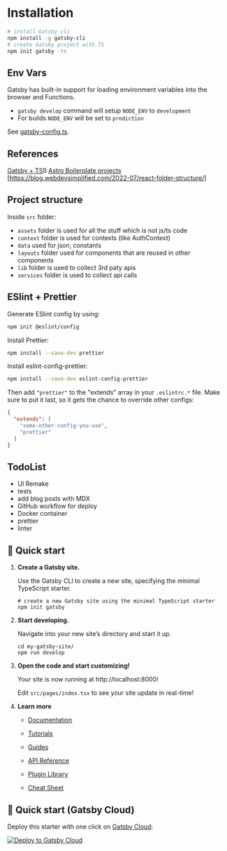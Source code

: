 # Installation

```bash
# install Gatsby cli
npm install -g gatsby-cli
# create Gatsby project with TS
npm init gatsby -ts
```

## Env Vars

Gatsby has built-in support for loading environment variables into the browser and Functions.

- `gatsby develop` command will setup `NODE_ENV` to `development`
- For builds `NODE_ENV` will be set to `prodiction`

See [gatsby-config.ts](./gatsby-config.ts).

## References

[Gatsby + TS](https://www.gatsbyjs.com/docs/how-to/custom-configuration/typescript/)ß
[Astro Boilerplate projects](https://github.com/ixartz/Astro-boilerplate)
[https://blog.webdevsimplified.com/2022-07/react-folder-structure/]

## Project structure

Inside `src` folder:

- `assets` folder is used for all the stuff which is not js/ts code
- `context` folder is used for contexts (like AuthContext)
- `data` used for json, constants
- `layouts` folder used for components that are reused in other components
- `lib` folder is used to collect 3rd paty apis
- `services` folder is used to collect api calls

## ESlint + Prettier

Generate ESlint config by using:
```bash
npm init @eslint/config
```
Install Prettier:
```bash
npm install --save-dev prettier
```

Install eslint-config-prettier:
```bash
npm install --save-dev eslint-config-prettier
```
Then add `"prettier"` to the "extends" array in your `.eslintrc.*` file. Make sure to put it last, so it gets the chance to override other configs:
```json
{
  "extends": [
    "some-other-config-you-use",
    "prettier"
  ]
}
```

## TodoList

- UI Remake
- tests
- add blog posts with MDX
- GitHub workflow for deploy
- Docker container
- prettier
- linter

## 🚀 Quick start

1.  **Create a Gatsby site.**

    Use the Gatsby CLI to create a new site, specifying the minimal TypeScript starter.

    ```shell
    # create a new Gatsby site using the minimal TypeScript starter
    npm init gatsby
    ```

2.  **Start developing.**

    Navigate into your new site’s directory and start it up.

    ```shell
    cd my-gatsby-site/
    npm run develop
    ```

3.  **Open the code and start customizing!**

    Your site is now running at http://localhost:8000!

    Edit `src/pages/index.tsx` to see your site update in real-time!

4.  **Learn more**

    - [Documentation](https://www.gatsbyjs.com/docs/?utm_source=starter&utm_medium=readme&utm_campaign=minimal-starter-ts)

    - [Tutorials](https://www.gatsbyjs.com/tutorial/?utm_source=starter&utm_medium=readme&utm_campaign=minimal-starter-ts)

    - [Guides](https://www.gatsbyjs.com/tutorial/?utm_source=starter&utm_medium=readme&utm_campaign=minimal-starter-ts)

    - [API Reference](https://www.gatsbyjs.com/docs/api-reference/?utm_source=starter&utm_medium=readme&utm_campaign=minimal-starter-ts)

    - [Plugin Library](https://www.gatsbyjs.com/plugins?utm_source=starter&utm_medium=readme&utm_campaign=minimal-starter-ts)

    - [Cheat Sheet](https://www.gatsbyjs.com/docs/cheat-sheet/?utm_source=starter&utm_medium=readme&utm_campaign=minimal-starter-ts)

## 🚀 Quick start (Gatsby Cloud)

Deploy this starter with one click on [Gatsby Cloud](https://www.gatsbyjs.com/cloud/):

[<img src="https://www.gatsbyjs.com/deploynow.svg" alt="Deploy to Gatsby Cloud">](https://www.gatsbyjs.com/dashboard/deploynow?url=https://github.com/gatsbyjs/gatsby-starter-minimal-ts)
